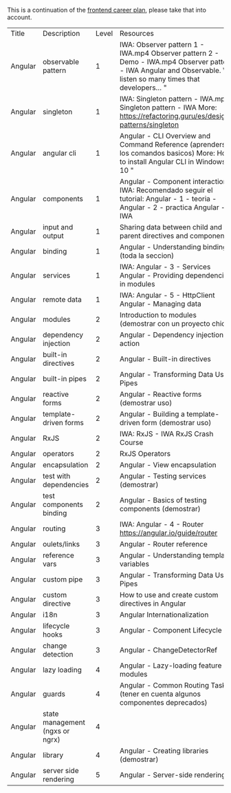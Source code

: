 This is a continuation of the [frontend career plan](./frontend_material.md), please take that into account.

| | | | |
|-|-|-|-|
|Title|Description|Level|Resources|
|Angular|observable pattern|1|IWA: Observer pattern 1 - IWA.mp4 Observer pattern 2 - Demo - IWA.mp4 Observer pattern - IWA Angular and Observable. We listen so many times that developers… "| by Bhatt Ami "| FuzzyCloud "| Medium Ejercicio: https://angular.io/tutorial/tour-of-heroes/toh-pt4 More: https://refactoring.guru/es/design-patterns/observer|
|Angular|singleton|1|IWA: Singleton pattern - IWA.mp4 Singleton pattern - IWA More: https://refactoring.guru/es/design-patterns/singleton|
|Angular|angular cli|1|Angular - CLI Overview and Command Reference (aprenderse los comandos basicos) More: How to install Angular CLI in Windows 10 "| Angular CLI Creation and Deploying App "| Edureka - YouTube|
|Angular|components|1|Angular - Component interaction IWA: Recomendado seguir el tutorial: Angular - 1 - teoria - Angular - 2 - practica Angular - IWA|
|Angular|input and output|1|Sharing data between child and parent directives and components|
|Angular|binding|1|Angular - Understanding binding (toda la seccion)|
|Angular|services|1|IWA: Angular - 3 - Services Angular - Providing dependencies in modules|
|Angular|remote data|1|IWA: Angular - 5 - HttpClient Angular - Managing data|
|Angular|modules|2|Introduction to modules (demostrar con un proyecto chico)|
|Angular|dependency injection|2|Angular - Dependency injection in action|
|Angular|built-in directives|2|Angular - Built-in directives|
|Angular|built-in pipes|2|Angular - Transforming Data Using Pipes|
|Angular|reactive forms|2|Angular - Reactive forms (demostrar uso)|
|Angular|template-driven forms|2|Angular - Building a template-driven form  (demostrar uso)|
|Angular|RxJS|2|IWA: RxJS - IWA RxJS Crash Course|
|Angular|operators|2|RxJS Operators|
|Angular|encapsulation|2|Angular - View encapsulation|
|Angular|test with dependencies|2|Angular - Testing services (demostrar)|
|Angular|test components binding|2|Angular - Basics of testing components (demostrar)|
|Angular|routing|3|IWA: Angular - 4 - Router https://angular.io/guide/router|
|Angular|oulets/links|3|Angular - Router reference|
|Angular|reference vars|3|Angular - Understanding template variables|
|Angular|custom pipe|3|Angular - Transforming Data Using Pipes|
|Angular|custom directive|3|How to use and create custom directives in Angular|
|Angular|i18n|3|Angular Internationalization|
|Angular|lifecycle hooks|3|Angular - Component Lifecycle|
|Angular|change detection|3|Angular - ChangeDetectorRef|
|Angular|lazy loading|4|Angular - Lazy-loading feature modules|
|Angular|guards|4|Angular - Common Routing Tasks (tener en cuenta algunos componentes deprecados)|
|Angular|state management (ngxs or ngrx)|4| |
|Angular|library|4|Angular - Creating libraries (demostrar)|
|Angular|server side rendering|5|Angular - Server-side rendering|
